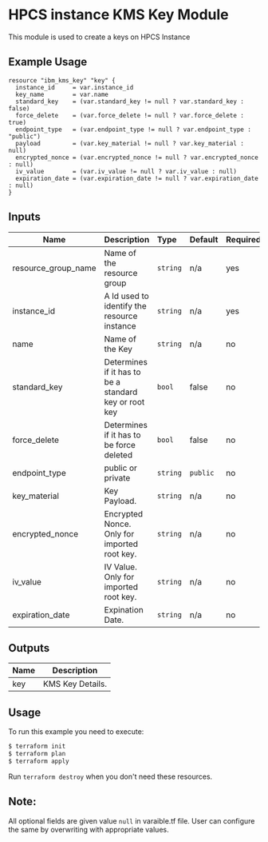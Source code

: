 # HPCS instance KMS Key Module

This module is used to create a keys on HPCS Instance
## Example Usage
```
resource "ibm_kms_key" "key" {
  instance_id     = var.instance_id
  key_name        = var.name
  standard_key    = (var.standard_key != null ? var.standard_key : false)
  force_delete    = (var.force_delete != null ? var.force_delete : true)
  endpoint_type   = (var.endpoint_type != null ? var.endpoint_type : "public")
  payload         = (var.key_material != null ? var.key_material : null)
  encrypted_nonce = (var.encrypted_nonce != null ? var.encrypted_nonce : null)
  iv_value        = (var.iv_value != null ? var.iv_value : null)
  expiration_date = (var.expiration_date != null ? var.expiration_date : null)
}

```

<!-- BEGINNING OF PRE-COMMIT-TERRAFORM DOCS HOOK -->
## Inputs

| Name                     | Description                                                    | Type   |Default    |Required |
|--------------------------|----------------------------------------------------------------|:-------|:----------|:--------|
| resource\_group_name     | Name of the resource group                                     |`string`| n/a       | yes     |
| instance_id              | A Id used to identify the resource instance                    |`string`| n/a       | yes     |
| name                     | Name of the Key                                                |`string`| n/a       | no      |
| standard_key             | Determines if it has to be a standard key or root key          |`bool`  | false     | no      |
| force_delete             | Determines if it has to be force deleted                       |`bool`  | false     | no      |
| endpoint_type            | public or private                                              |`string`| `public`  | no      |
| key_material             | Key Payload.                                                   |`string`| n/a       | no      |
| encrypted_nonce          | Encrypted Nonce. Only for imported root key.                   |`string`| n/a       | no      |
| iv_value                 | IV Value. Only for imported root key.                          |`string`| n/a       | no      |
| expiration_date          | Expination Date.                                               |`string`| n/a       | no      |

## Outputs
| Name         | Description     |
|--------------|-----------------|
| key          | KMS Key Details.|

<!-- END OF PRE-COMMIT-TERRAFORM DOCS HOOK -->

## Usage

To run this example you need to execute:

```bash
$ terraform init
$ terraform plan
$ terraform apply
```

Run `terraform destroy` when you don't need these resources.

 ## Note:
 All optional fields are given value `null` in varaible.tf file. User can configure the same by overwriting with appropriate values.